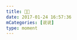 ```yaml
---
title: 🌝🌚
date: 2017-01-24 16:57:36
mCategories: [说说]
type: moment
---
```


<div id="pics-20170124165736"></div>

<script>
var data = [
    {"link": "2017-01-24_000000.jpeg", "type": "shuoshuo"}
];
picsRender(data, "pics-20170124165736");
</script>
